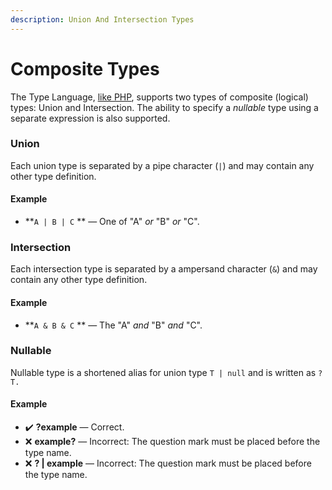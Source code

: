 ```yaml
---
description: Union And Intersection Types
---
```


# Composite Types

The Type Language, [like PHP](https://www.php.net/manual/en/language.types.type-system.php#language.types.type-system.composite), supports two types of composite (logical) types: Union and Intersection. The ability to specify a _nullable_ type using a separate expression is also supported.

### Union

Each union type is separated by a pipe character (`|`) and may contain any other type definition.

#### Example

* &#x20;**`A | B | C` ** — One of "A" _or_ "B" _or_ "C".

### Intersection

Each intersection type is separated by a ampersand character (`&`) and may contain any other type definition.

#### Example

* &#x20;**`A & B & C` ** — The "A" _and_ "B" _and_ "C".

### Nullable

Nullable type is a shortened alias for union type `T | null` and is written as `?T.`

#### Example

* ✔️ **?example** — Сorrect.
* ❌ **example?** —  Incorrect: The question mark must be placed before the type name.
* ❌ **? | example** —  Incorrect: The question mark must be placed before the type name.

